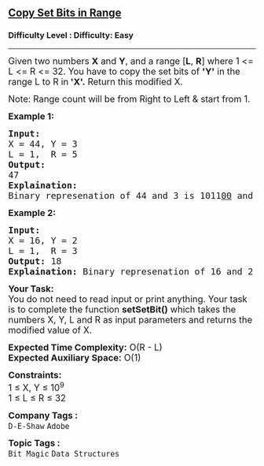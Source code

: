 <h2><a href="https://www.geeksforgeeks.org/problems/copy-set-bits-in-range0623/1?page=1&company=Flipkart,Adobe&difficulty=Easy,Medium&status=unsolved&sortBy=accuracy">Copy Set Bits in Range</a></h2><h3>Difficulty Level : Difficulty: Easy</h3><hr><div class="problems_problem_content__Xm_eO"><p><span style="font-size: 18px;">Given two numbers <strong>X</strong> and <strong>Y</strong>, and a range [<strong>L</strong>, <strong>R</strong>] where 1 &lt;= L &lt;= R &lt;= 32. You have to copy the set bits of <strong>'Y'</strong> in the range L to R in<strong> 'X'.</strong>&nbsp;Return this modified X.</span></p>
<p><span style="font-size: 18px;">Note: Range count will be from Right to Left &amp; start from 1.</span></p>
<p><strong><span style="font-size: 18px;">Example 1:</span></strong></p>
<pre><span style="font-size: 18px;"><strong>Input:</strong> 
X = 44, Y = 3 
L = 1,  R = 5
<strong>Output:</strong> <br>47
<strong>Explaination:</strong> <br>Binary represenation of 44 and 3 is 1011<span style="text-decoration: underline;">00</span> and 0000<strong>11</strong>. So in the range 1 to 5 there are two set bits of 3 (1st &amp; 2nd position). If those are set in 44 it will become 1011<span style="text-decoration: underline;"><strong>11</strong></span> which is 47.</span></pre>
<p><strong><span style="font-size: 18px;">Example 2:</span></strong></p>
<pre><span style="font-size: 18px;"><strong>Input:</strong> 
X = 16, Y = 2
L = 1,  R = 3
<strong>Output:</strong> 18
<strong>Explaination:</strong> Binary represenation of 16 and 2 is 100<span style="text-decoration: underline;">00</span> and <strong>10</strong>. If the mentioned conditions are applied then 16 will become 100<span style="text-decoration: underline;"><strong>10</strong></span> which is 18.</span></pre>
<p><span style="font-size: 18px;"><strong>Your Task:</strong><br>You do not need to read input or print anything. Your task is to complete the function <strong>setSetBit()</strong> which takes the numbers X, Y, L and R as input parameters and returns the modified value of X.</span></p>
<p><span style="font-size: 18px;"><strong>Expected Time Complexity:</strong> O(R - L)<br><strong>Expected Auxiliary Space:</strong> O(1)</span></p>
<p><span style="font-size: 18px;"><strong>Constraints:</strong><br>1 ≤ X, Y ≤ 10<sup>9</sup><br>1 ≤ L ≤ R ≤ 32</span></p></div><p><span style=font-size:18px><strong>Company Tags : </strong><br><code>D-E-Shaw</code>&nbsp;<code>Adobe</code>&nbsp;<br><p><span style=font-size:18px><strong>Topic Tags : </strong><br><code>Bit Magic</code>&nbsp;<code>Data Structures</code>&nbsp;